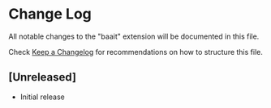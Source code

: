 # Change Log

All notable changes to the "baait" extension will be documented in this file.

Check [Keep a Changelog](http://keepachangelog.com/) for recommendations on how to structure this file.

## [Unreleased]

- Initial release